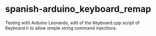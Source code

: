 # spanish-arduino_keyboard_remap
Testing with Arduino Leonardo, edit of the Keyboard.cpp script of Keyboard.h to allow simple string command injections.
